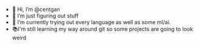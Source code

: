 - 👋 Hi, I’m @centgan
- 👀 I’m just figuring out stuff
- 🌱 I’m currently trying out every language as well as some ml/ai. 
- 📚I'm still learning my way around git so some projects are going to look weird


